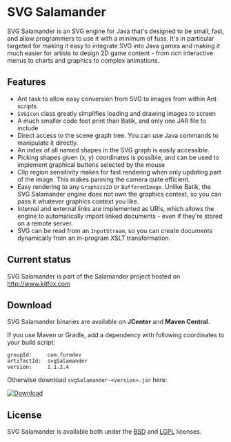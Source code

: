 SVG Salamander
==============
SVG Salamander is an SVG engine for Java that's designed to be small, fast, and allow programmers to use it with a minimum of fuss. It's in particular targeted for making it easy to integrate SVG into Java games and making it much easier for artists to design 2D game content - from rich interactive menus to charts and graphics to complex animations.

Features
--------
* Ant task to allow easy conversion from SVG to images from within Ant scripts
* `SVGIcon` class greatly simplifies loading and drawing images to screen
* A much smaller code foot print than Batik, and only one JAR file to include
* Direct access to the scene graph tree. You can use Java commands to manipulate it directly.
* An index of all named shapes in the SVG graph is easily accessible.
* Picking shapes given (x, y) coordinates is possible, and can be used to implement graphical buttons selected by the mouse
* Clip region sensitivity makes for fast rendering when only updating part of the image. This makes panning the camera quite efficient.
* Easy rendering to any `Graphics2D` or `BufferedImage`. Unlike Batik, the SVG Salamander engine does not own the graphics context, so you can pass it whatever graphics context you like.
* Internal and external links are implemented as URIs, which allows the engine to automatically import linked documents - even if they're stored on a remote server.
* SVG can be read from an `InputStream`, so you can create documents dynamically from an in-program XSLT transformation.

Current status
--------------
SVG Salamander is part of the Salamander project hosted on http://www.kitfox.com

Download
--------

SVG Salamander binaries are available on **JCenter** and **Maven Central**.

If you use Maven or Gradle, add a dependency with following coordinates to your
build script:

    groupId:     com.formdev
    artifactId:  svgSalamander
    version:     1.1.2.4

Otherwise download `svgSalamander-<version>.jar` here:

[![Download](https://api.bintray.com/packages/jformdesigner/svgSalamander/svgSalamander/images/download.svg)](https://bintray.com/jformdesigner/svgSalamander/svgSalamander/_latestVersion)

License
-------
SVG Salamander is available both under the [BSD](licenses/license-BSD.txt) and [LGPL](www/license/license-lgpl.txt) licenses.
